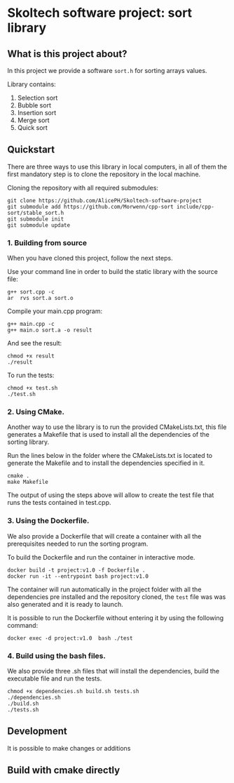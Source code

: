 Skoltech software project: sort library
===================================

## What is this project about?

In this project we provide a software `sort.h` for sorting arrays values.

Library contains:
1) Selection sort
2) Bubble sort
3) Insertion sort
4) Merge sort
5) Quick sort


## Quickstart

There are three ways to use this library in local computers, in all of them the first mandatory step is to clone the repository in the local machine.

Cloning the repository with all required submodules:

    git clone https://github.com/AlicePH/Skoltech-software-project
    git submodule add https://github.com/Morwenn/cpp-sort include/cpp-sort/stable_sort.h
    git submodule init
    git submodule update

### 1. Building from source

      
When you have cloned this project, follow the next steps.
   
   Use your command line in order to build the static library with the source file:
   
   ```
   g++ sort.cpp -c
   ar  rvs sort.a sort.o 
   ```

   Compile your main.cpp program:
   ```
   g++ main.cpp -c
   g++ main.o sort.a -o result
   ```

   And see the result:
   ```
   chmod +x result
   ./result
   ```

   To run the tests:
   ```
   chmod +x test.sh
   ./test.sh
   ```

### 2. Using CMake.

Another way to use the library is to run the provided CMakeLists.txt, this file generates a Makefile that is used to install all the dependencies of the sorting library.

Run the lines below in the folder where the CMakeLists.txt is located to generate the Makefile and to install the dependencies specified in it.
```
cmake .
make Makefile
```

The output of using the steps above will allow to create the test file that runs the tests contained in test.cpp.

### 3. Using the Dockerfile.

We also provide a Dockerfile that will create a container with all the prerequisites needed to run the sorting program.

To build the Dockerfile and run the container in interactive mode.

```
docker build -t project:v1.0 -f Dockerfile .
docker run -it --entrypoint bash project:v1.0
```

The container will run automatically in the project folder with all the dependencies pre installed and the repository cloned, the `test` file was was also generated and it is ready to launch.

It is possible to run the Dockerfile without entering it by using the following command:

```
docker exec -d project:v1.0  bash ./test
```
### 4. Build using the bash files.

We also provide three .sh files that will install the dependencies, build the executable file and run the tests.

```
chmod +x dependencies.sh build.sh tests.sh
./dependencies.sh
./build.sh
./tests.sh
```

## Development

It is possible to make changes or additions 

## Build with cmake directly


